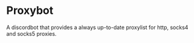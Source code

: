 # Proxybot
A discordbot that provides a always up-to-date proxylist for http, socks4 and socks5 proxies.
